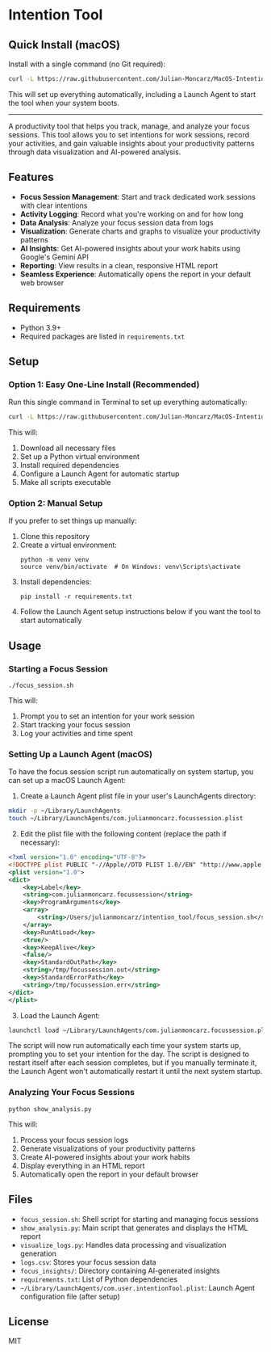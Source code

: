 # Intention Tool

## Quick Install (macOS)

Install with a single command (no Git required):

```bash
curl -L https://raw.githubusercontent.com/Julian-Moncarz/MacOS-Intention-Tool/main/install.sh | bash
```

This will set up everything automatically, including a Launch Agent to start the tool when your system boots.

---

A productivity tool that helps you track, manage, and analyze your focus sessions. This tool allows you to set intentions for work sessions, record your activities, and gain valuable insights about your productivity patterns through data visualization and AI-powered analysis.

## Features

- **Focus Session Management**: Start and track dedicated work sessions with clear intentions
- **Activity Logging**: Record what you're working on and for how long
- **Data Analysis**: Analyze your focus session data from logs
- **Visualization**: Generate charts and graphs to visualize your productivity patterns
- **AI Insights**: Get AI-powered insights about your work habits using Google's Gemini API
- **Reporting**: View results in a clean, responsive HTML report
- **Seamless Experience**: Automatically opens the report in your default web browser

## Requirements

- Python 3.9+
- Required packages are listed in `requirements.txt`

## Setup

### Option 1: Easy One-Line Install (Recommended)

Run this single command in Terminal to set up everything automatically:

```bash
curl -L https://raw.githubusercontent.com/Julian-Moncarz/MacOS-Intention-Tool/main/install.sh | bash
```

This will:
1. Download all necessary files
2. Set up a Python virtual environment
3. Install required dependencies
4. Configure a Launch Agent for automatic startup
5. Make all scripts executable

### Option 2: Manual Setup

If you prefer to set things up manually:

1. Clone this repository
2. Create a virtual environment:
   ```
   python -m venv venv
   source venv/bin/activate  # On Windows: venv\Scripts\activate
   ```
3. Install dependencies:
   ```
   pip install -r requirements.txt
   ```
4. Follow the Launch Agent setup instructions below if you want the tool to start automatically

## Usage

### Starting a Focus Session

```
./focus_session.sh
```

This will:
1. Prompt you to set an intention for your work session
2. Start tracking your focus session
3. Log your activities and time spent

### Setting Up a Launch Agent (macOS)

To have the focus session script run automatically on system startup, you can set up a macOS Launch Agent:

1. Create a Launch Agent plist file in your user's LaunchAgents directory:

```bash
mkdir -p ~/Library/LaunchAgents
touch ~/Library/LaunchAgents/com.julianmoncarz.focussession.plist
```

2. Edit the plist file with the following content (replace the path if necessary):

```xml
<?xml version="1.0" encoding="UTF-8"?>
<!DOCTYPE plist PUBLIC "-//Apple//DTD PLIST 1.0//EN" "http://www.apple.com/DTDs/PropertyList-1.0.dtd">
<plist version="1.0">
<dict>
    <key>Label</key>
    <string>com.julianmoncarz.focussession</string>
    <key>ProgramArguments</key>
    <array>
        <string>/Users/julianmoncarz/intention_tool/focus_session.sh</string>
    </array>
    <key>RunAtLoad</key>
    <true/>
    <key>KeepAlive</key>
    <false/>
    <key>StandardOutPath</key>
    <string>/tmp/focussession.out</string>
    <key>StandardErrorPath</key>
    <string>/tmp/focussession.err</string>
</dict>
</plist>
```

3. Load the Launch Agent:

```bash
launchctl load ~/Library/LaunchAgents/com.julianmoncarz.focussession.plist
```

The script will now run automatically each time your system starts up, prompting you to set your intention for the day. The script is designed to restart itself after each session completes, but if you manually terminate it, the Launch Agent won't automatically restart it until the next system startup.

### Analyzing Your Focus Sessions

```
python show_analysis.py
```

This will:
1. Process your focus session logs
2. Generate visualizations of your productivity patterns
3. Create AI-powered insights about your work habits
4. Display everything in an HTML report
5. Automatically open the report in your default browser

## Files

- `focus_session.sh`: Shell script for starting and managing focus sessions
- `show_analysis.py`: Main script that generates and displays the HTML report
- `visualize_logs.py`: Handles data processing and visualization generation
- `logs.csv`: Stores your focus session data
- `focus_insights/`: Directory containing AI-generated insights
- `requirements.txt`: List of Python dependencies
- `~/Library/LaunchAgents/com.user.intentionTool.plist`: Launch Agent configuration file (after setup)

## License

MIT
